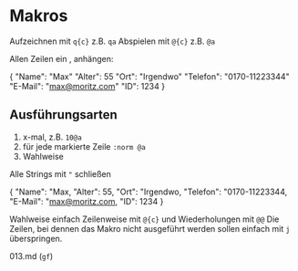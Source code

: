 # Makros

Aufzeichnen mit `q{c}` z.B. `qa`
Abspielen mit `@{c}` z.B. `@a`

Allen Zeilen ein , anhängen:

{
  "Name": "Max"
  "Alter": 55
  "Ort": "Irgendwo"
  "Telefon": "0170-11223344"
  "E-Mail": "max@moritz.com"
  "ID": 1234
}

## Ausführungsarten

1. x-mal, z.B. `10@a`
2. für jede markierte Zeile `:norm @a`
3. Wahlweise

Alle Strings mit `"` schließen

{
  "Name": "Max,
  "Alter": 55,
  "Ort": "Irgendwo,
  "Telefon": "0170-11223344,
  "E-Mail": "max@moritz.com,
  "ID": 1234
}

Wahlweise einfach Zeilenweise mit `@{c}` und Wiederholungen mit `@@`
Die Zeilen, bei dennen das Makro nicht ausgeführt werden sollen
einfach mit `j` überspringen.

013.md (`gf`)
